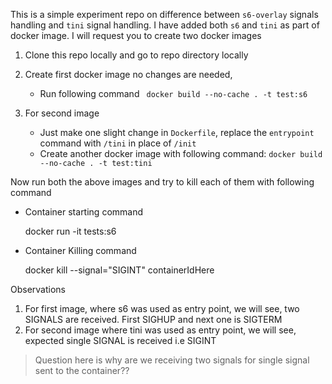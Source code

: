 This is a simple experiment repo on difference between `s6-overlay` signals handling and `tini` signal handling. I have added both `s6` and `tini` as part of docker image. I will request you to create two docker images

 1. Clone this repo locally and go to repo directory locally
 2. Create first docker image no changes are needed,
     - Run following command
` docker build --no-cache . -t test:s6`

 3. For second image
	 - Just make one slight change in `Dockerfile`, replace the `entrypoint` command with `/tini` in place of `/init`
	 - Create another docker image with following command: `docker build --no-cache . -t test:tini`

Now run both the above images and try to kill each of them with following command
- Container starting command

    docker run -it tests:s6

 - Container Killing command

     docker kill --signal="SIGINT" containerIdHere

Observations
1. For first image, where s6 was used as entry point, we will see, two SIGNALS are received. First SIGHUP and next one is SIGTERM
2. For second image where tini was used as entry point, we will see, expected single SIGNAL is received i.e SIGINT

> Question here is why are we receiving two signals for single signal
> sent to the container??




